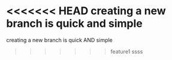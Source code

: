 <<<<<<< HEAD
creating a new branch is quick and simple
=======
creating a new branch is quick AND simple
>>>>>>> feature1
ssss
